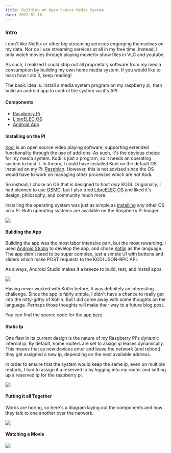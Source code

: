 ```yaml
---
title: Building an Open Source Media System
date: 2022-01-10
---
```


### Intro

I don't like Netflix or other big streaming services engorging themselves on my data. Nor do I use streaming services at all in my free time. Instead, I only watch movies through playing movie/tv show files in VLC and youtube.

As such, I realized I could strip out all proprietary software from my media consumption by building my own home media system. If you would like to learn how I did it, keep reading!

The basic idea is:  install a media system program on my raspberry pi, then build an android app to control the system via it's API.

#### Components

- [Raspberry Pi](https://www.raspberrypi.com/products/raspberry-pi-4-model-b/)
- [LibreELEC OS](https://libreelec.tv/)
- [Android App](https://github.com/johnyenter-briars/media-system-client)

#### Installing on the PI

[Kodi](https://kodi.tv/) is an open source video playing software, supporting extended functionality through the use of add-ons. As such, it's the obvious choice for my media system. Kodi is just a program, so it needs an operating system to host it. In theory, I could have installed Kodi on the default OS installed on my Pi: [Raspbian](https://www.raspberrypi.com/software/). However, this is not advised since the OS would have to work on managing other processes which are *not* Kodi.

So instead, I chose an OS that is designed to host *only* KODI. Origionally, I had planned to use [OSMC](https://osmc.tv/), but I also tried [LibreELEC OS](https://libreelec.tv/) and liked it's design, philosophy, and community much more. 

Installing the operating system was just as simple as [installing](https://www.makeuseof.com/tag/install-operating-system-raspberry-pi/) any other OS on a Pi. Both operating systems are available on the Raspberry Pi Imager.

![](/images/pi-imager.png)

#### Building the App

Building the app was the most labor intensive part, but the most rewarding. I used [Android Studio](https://developer.android.com/studio) to develop the app, and chose [Kotlin](https://kotlinlang.org/) as the language. The app didn't need to be super complex, just a simple UI with buttons and sliders which make POST requests to the KODI JSON-RPC API.

As always, Android Studio makes it a breeze to build, test, and install apps.

![](/images/building-app.png)

Having never worked with Kotlin before, it was definitely an interesting challenge. Since the app is fairly simple, I didn't have a chance to really get into the nitty-gritty of Kotlin. But I did come away with some thoughts on the language. Perhaps those thoughts will make their way to a future blog post. 

You can find the source code for the app [here](https://github.com/johnyenter-briars/media-system-client)

#### Static Ip

One flaw in its current design is the nature of my Raspberry Pi's dynamic internal ip. By default, home routers are set to assign ip leases dynamically. This means that as new devices enter and leave the network (and reboot) they get assigned a new ip, depending on the next available address. 

In order to ensure that the system would keep the same ip, even on multiple restarts, I had to assign it a reserved ip by logging into my router and setting up a reserved ip for the raspberry pi.

![](/images/reserved-list.png)

#### Putting it all Together

Words are boring, so here's a diagram laying out the components and how they talk to one another over the network.

![](/images/mediasystemdiagram1.png)

#### Watching a Movie

![](/images/using-app.jpg)